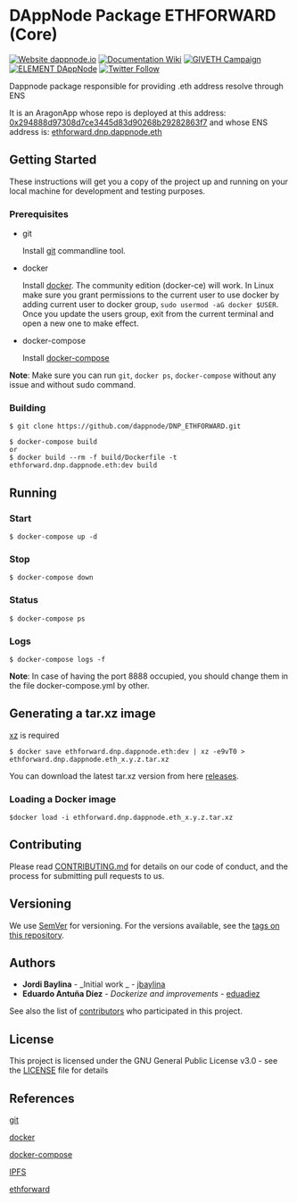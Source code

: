 # DAppNode Package ETHFORWARD (Core)

[![Website dappnode.io](https://img.shields.io/badge/Website-dappnode.io-brightgreen.svg)](https://dappnode.io/)
[![Documentation Wiki](https://img.shields.io/badge/Documentation-Wiki-brightgreen.svg)](https://docs.dappnode.io)
[![GIVETH Campaign](https://img.shields.io/badge/GIVETH-Campaign-1e083c.svg)](https://donate.dappnode.io)
[![ELEMENT DAppNode](https://img.shields.io/badge/ELEMENT-DAppNode-blue.svg)](https://app.element.io/#/room/#DAppNode:matrix.org)
[![Twitter Follow](https://img.shields.io/twitter/follow/espadrine.svg?style=social&label=Follow)](https://twitter.dappnode.io)

Dappnode package responsible for providing .eth address resolve through ENS

It is an AragonApp whose repo is deployed at this address: [0x294888d97308d7ce3445d83d90268b29282863f7](https://etherscan.io/address/0x294888d97308d7ce3445d83d90268b29282863f7) and whose ENS address is: [ethforward.dnp.dappnode.eth](https://etherscan.io/enslookup?q=ethforward.dnp.dappnode.eth)

## Getting Started

These instructions will get you a copy of the project up and running on your local machine for development and testing purposes.

### Prerequisites

- git

  Install [git](https://git-scm.com/book/en/v2/Getting-Started-Installing-Git) commandline tool.

- docker

  Install [docker](https://docs.docker.com/engine/installation). The community edition (docker-ce) will work. In Linux make sure you grant permissions to the current user to use docker by adding current user to docker group, `sudo usermod -aG docker $USER`. Once you update the users group, exit from the current terminal and open a new one to make effect.

- docker-compose

  Install [docker-compose](https://docs.docker.com/compose/install)

**Note**: Make sure you can run `git`, `docker ps`, `docker-compose` without any issue and without sudo command.

### Building

```
$ git clone https://github.com/dappnode/DNP_ETHFORWARD.git
```

```
$ docker-compose build
or
$ docker build --rm -f build/Dockerfile -t ethforward.dnp.dappnode.eth:dev build
```

## Running

### Start

```
$ docker-compose up -d
```

### Stop

```
$ docker-compose down
```

### Status

```
$ docker-compose ps
```

### Logs

```
$ docker-compose logs -f
```

**Note**: In case of having the port 8888 occupied, you should change them in the file docker-compose.yml by other.

## Generating a tar.xz image

[xz](https://tukaani.org/xz/) is required

```
$ docker save ethforward.dnp.dappnode.eth:dev | xz -e9vT0 > ethforward.dnp.dappnode.eth_x.y.z.tar.xz
```

You can download the latest tar.xz version from here [releases](https://github.com/dappnode/DNP_ETHFORWARD/releases).

### Loading a Docker image

```
$docker load -i ethforward.dnp.dappnode.eth_x.y.z.tar.xz
```

## Contributing

Please read [CONTRIBUTING.md](https://github.com/dappnode/DAppNode/blob/master/CONTRIBUTING.md) for details on our code of conduct, and the process for submitting pull requests to us.

## Versioning

We use [SemVer](http://semver.org/) for versioning. For the versions available, see the [tags on this repository](https://github.com/dappnode/DNP_ETHFORWARD/tags).

## Authors

- **Jordi Baylina** - _Initial work _ - [jbaylina](https://github.com/jbaylina)
- **Eduardo Antuña Díez** - _Dockerize and improvements_ - [eduadiez](https://github.com/eduadiez)

See also the list of [contributors](https://github.com/dappnode/DNP_ETHFORWARD/contributors) who participated in this project.

## License

This project is licensed under the GNU General Public License v3.0 - see the [LICENSE](LICENSE) file for details

## References

[git](https://git-scm.com/)

[docker](https://www.docker.com/)

[docker-compose](https://docs.docker.com/compose/)

[IPFS](https://ipfs.io/)

[ethforward](https://github.com/jbaylina/ethforward)
